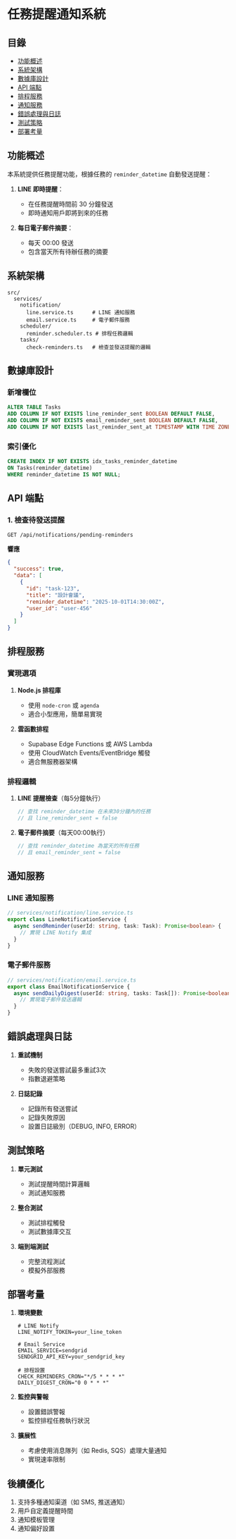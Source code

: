 # 任務提醒通知系統

## 目錄
- [功能概述](#功能概述)
- [系統架構](#系統架構)
- [數據庫設計](#數據庫設計)
- [API 端點](#api-端點)
- [排程服務](#排程服務)
- [通知服務](#通知服務)
- [錯誤處理與日誌](#錯誤處理與日誌)
- [測試策略](#測試策略)
- [部署考量](#部署考量)

## 功能概述

本系統提供任務提醒功能，根據任務的 `reminder_datetime` 自動發送提醒：

1. **LINE 即時提醒**：
   - 在任務提醒時間前 30 分鐘發送
   - 即時通知用戶即將到來的任務

2. **每日電子郵件摘要**：
   - 每天 00:00 發送
   - 包含當天所有待辦任務的摘要

## 系統架構

```
src/
  services/
    notification/
      line.service.ts      # LINE 通知服務
      email.service.ts     # 電子郵件服務
    scheduler/
      reminder.scheduler.ts # 排程任務邏輯
    tasks/
      check-reminders.ts   # 檢查並發送提醒的邏輯
```

## 數據庫設計

### 新增欄位

```sql
ALTER TABLE Tasks 
ADD COLUMN IF NOT EXISTS line_reminder_sent BOOLEAN DEFAULT FALSE,
ADD COLUMN IF NOT EXISTS email_reminder_sent BOOLEAN DEFAULT FALSE,
ADD COLUMN IF NOT EXISTS last_reminder_sent_at TIMESTAMP WITH TIME ZONE;
```

### 索引優化

```sql
CREATE INDEX IF NOT EXISTS idx_tasks_reminder_datetime 
ON Tasks(reminder_datetime) 
WHERE reminder_datetime IS NOT NULL;
```

## API 端點

### 1. 檢查待發送提醒

```
GET /api/notifications/pending-reminders
```

**響應**
```json
{
  "success": true,
  "data": [
    {
      "id": "task-123",
      "title": "設計會議",
      "reminder_datetime": "2025-10-01T14:30:00Z",
      "user_id": "user-456"
    }
  ]
}
```

## 排程服務

### 實現選項

1. **Node.js 排程庫**
   - 使用 `node-cron` 或 `agenda`
   - 適合小型應用，簡單易實現

2. **雲函數排程**
   - Supabase Edge Functions 或 AWS Lambda
   - 使用 CloudWatch Events/EventBridge 觸發
   - 適合無服務器架構

### 排程邏輯

1. **LINE 提醒檢查**（每5分鐘執行）
   ```typescript
   // 查找 reminder_datetime 在未來30分鐘內的任務
   // 且 line_reminder_sent = false
   ```

2. **電子郵件摘要**（每天00:00執行）
   ```typescript
   // 查找 reminder_datetime 為當天的所有任務
   // 且 email_reminder_sent = false
   ```

## 通知服務

### LINE 通知服務

```typescript
// services/notification/line.service.ts
export class LineNotificationService {
  async sendReminder(userId: string, task: Task): Promise<boolean> {
    // 實現 LINE Notify 集成
  }
}
```

### 電子郵件服務

```typescript
// services/notification/email.service.ts
export class EmailNotificationService {
  async sendDailyDigest(userId: string, tasks: Task[]): Promise<boolean> {
    // 實現電子郵件發送邏輯
  }
}
```

## 錯誤處理與日誌

1. **重試機制**
   - 失敗的發送嘗試最多重試3次
   - 指數退避策略

2. **日誌記錄**
   - 記錄所有發送嘗試
   - 記錄失敗原因
   - 設置日誌級別（DEBUG, INFO, ERROR）

## 測試策略

1. **單元測試**
   - 測試提醒時間計算邏輯
   - 測試通知服務

2. **整合測試**
   - 測試排程觸發
   - 測試數據庫交互

3. **端到端測試**
   - 完整流程測試
   - 模擬外部服務

## 部署考量

1. **環境變數**
   ```env
   # LINE Notify
   LINE_NOTIFY_TOKEN=your_line_token
   
   # Email Service
   EMAIL_SERVICE=sendgrid
   SENDGRID_API_KEY=your_sendgrid_key
   
   # 排程設置
   CHECK_REMINDERS_CRON="*/5 * * * *"
   DAILY_DIGEST_CRON="0 0 * * *"
   ```

2. **監控與警報**
   - 設置錯誤警報
   - 監控排程任務執行狀況

3. **擴展性**
   - 考慮使用消息隊列（如 Redis, SQS）處理大量通知
   - 實現速率限制

## 後續優化

1. 支持多種通知渠道（如 SMS, 推送通知）
2. 用戶自定義提醒時間
3. 通知模板管理
4. 通知偏好設置
